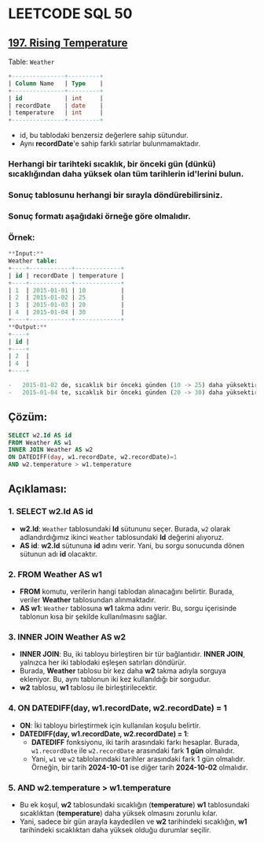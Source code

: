 # LEETCODE SQL 50

## [197. Rising Temperature](https://leetcode.com/problems/rising-temperature/)

Table: `Weather`

```sql
+---------------+---------+
| Column Name   | Type    |
+---------------+---------+
| id            | int     |
| recordDate    | date    |
| temperature   | int     |
+---------------+---------+
```

- id, bu tablodaki benzersiz değerlere sahip sütundur.
- Aynı **recordDate**'e sahip farklı satırlar bulunmamaktadır.

### Herhangi bir tarihteki sıcaklık, bir önceki gün (dünkü) sıcaklığından daha yüksek olan tüm tarihlerin **id**'lerini bulun.

### Sonuç tablosunu herhangi bir sırayla döndürebilirsiniz.

### Sonuç formatı aşağıdaki örneğe göre olmalıdır.

### Örnek:

```sql
**Input:**
Weather table:
+----+------------+-------------+
| id | recordDate | temperature |
+----+------------+-------------+
| 1  | 2015-01-01 | 10          |
| 2  | 2015-01-02 | 25          |
| 3  | 2015-01-03 | 20          |
| 4  | 2015-01-04 | 30          |
+----+------------+-------------+
**Output:**
+----+
| id |
+----+
| 2  |
| 4  |
+----+

-   2015-01-02 de, sıcaklık bir önceki günden (10 -> 25) daha yüksektir.
-   2015-01-04 te, sıcaklık bir önceki günden (20 -> 30) daha yüksektir.
```

## Çözüm:

```sql
SELECT w2.Id AS id
FROM Weather AS w1
INNER JOIN Weather AS w2
ON DATEDIFF(day, w1.recordDate, w2.recordDate)=1
AND w2.temperature > w1.temperature
```

## **Açıklaması:**

### 1. **SELECT w2.Id AS id**

- **w2.Id**: `Weather` tablosundaki **Id** sütununu seçer. Burada, `w2` olarak adlandırdığımız ikinci `Weather` tablosundaki **Id** değerini alıyoruz.
- **AS id**: **w2.Id** sütununa **id** adını verir. Yani, bu sorgu sonucunda dönen sütunun adı **id** olacaktır.

### 2. **FROM Weather AS w1**

- **FROM** komutu, verilerin hangi tablodan alınacağını belirtir. Burada, veriler **Weather** tablosundan alınmaktadır.
- **AS w1**: `Weather` tablosuna **w1** takma adını verir. Bu, sorgu içerisinde tablonun kısa bir şekilde kullanılmasını sağlar.

### 3. **INNER JOIN Weather AS w2**

- **INNER JOIN**: Bu, iki tabloyu birleştiren bir tür bağlantıdır. **INNER JOIN**, yalnızca her iki tablodaki eşleşen satırları döndürür.
- Burada, **Weather** tablosu bir kez daha **w2** takma adıyla sorguya ekleniyor. Bu, aynı tablonun iki kez kullanıldığı bir sorgudur.
- **w2** tablosu, **w1** tablosu ile birleştirilecektir.

### 4. **ON DATEDIFF(day, w1.recordDate, w2.recordDate) = 1**

- **ON**: İki tabloyu birleştirmek için kullanılan koşulu belirtir.
- **DATEDIFF(day, w1.recordDate, w2.recordDate) = 1**:
  - **DATEDIFF** fonksiyonu, iki tarih arasındaki farkı hesaplar. Burada, `w1.recordDate` ile `w2.recordDate` arasındaki fark **1 gün** olmalıdır.
  - Yani, `w1` ve `w2` tablolarındaki tarihler arasındaki fark 1 gün olmalıdır. Örneğin, bir tarih **2024-10-01** ise diğer tarih **2024-10-02** olmalıdır.

### 5. **AND w2.temperature > w1.temperature**

- Bu ek koşul, **w2** tablosundaki sıcaklığın (**temperature**) **w1** tablosundaki sıcaklıktan (**temperature**) daha yüksek olmasını zorunlu kılar.
- Yani, sadece bir gün arayla kaydedilen ve **w2** tarihindeki sıcaklığın, **w1** tarihindeki sıcaklıktan daha yüksek olduğu durumlar seçilir.
